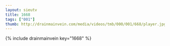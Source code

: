 ```yaml
--- 
layout: sieutv
title: 1668
tags: ["001"]
thumb: http://drainmainvein.com/media/videos/tmb/000/001/668/player.jpg
---
```

{% include drainmainvein key="1668" %} 
